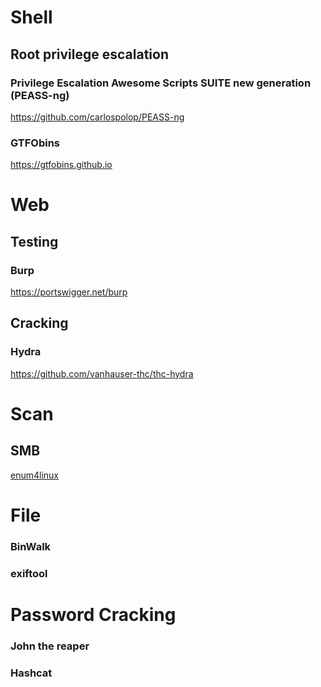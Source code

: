 Shell
=====

Root privilege escalation
-------------------------

### Privilege Escalation Awesome Scripts SUITE new generation (PEASS-ng)

https://github.com/carlospolop/PEASS-ng

### GTFObins

https://gtfobins.github.io

Web
===

Testing
-------

### Burp

https://portswigger.net/burp

Cracking
--------

### Hydra

https://github.com/vanhauser-thc/thc-hydra

Scan
====

SMB
---

[enum4linux](https://www.kali.org/tools/enum4linux/)

File
====

### BinWalk

### exiftool

Password Cracking
=================

### John the reaper

### Hashcat
